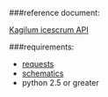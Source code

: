###reference document:

[Kagilum icescrum API](https://www.kagilum.com/documentation/icescrum-api/task-api/#task-api_3)

###requirements: 
* [requests](https://github.com/kennethreitz/requests)  
* [schematics](https://github.com/j2labs/schematics)  
* python 2.5 or greater